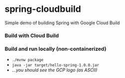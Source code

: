 # spring-cloudbuild
Simple demo of building Spring with Google Cloud Build

### Build with Cloud Build

### Build and run locally (non-containerized)
* `./mvnw package`
* `java -jar target/hello-spring-1.0.0.jar`
* _...you should see the GCP logo (as ASCII)_